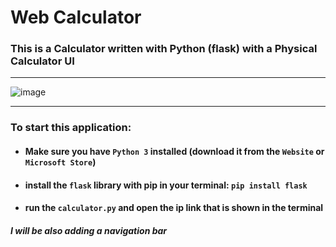 # Web Calculator

### This is a Calculator written with Python (flask) with a Physical Calculator UI
__________________________________________________________________________________________________
![image](https://github.com/SpecialSpicy/Web-Calculator/assets/120993360/509cf693-d802-43d8-abc2-f9f7c7e913af)
__________________________________________________________________________________________________
### To start this application:
- #### Make sure you have ``Python 3`` installed (download it from the ``Website`` or ``Microsoft Store``)
- #### install the ``flask`` library with pip in your terminal: ``pip install flask``
- #### run the ``calculator.py`` and open the ip link that is shown in the terminal

##### I will be also adding a navigation bar 

